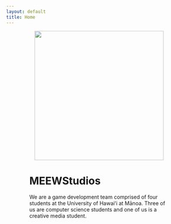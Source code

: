```yaml
---
layout: default
title: Home
---
```

<main style='display: flex; flex-direction: column; justify-content: center;'>
	<div style='width: 75%; margin: 0 auto;'>
		<img src='{{site.baseurl}}/assets/logo.png' style='display: block; width: 25em; margin: 0 auto; pointer-events: none;'>
		<h1>MEEWStudios</h1>
		<div class='container' style='padding: calc(var(--page-element-padding) * 2);'>
			<p>We are a game development team comprised of four students at the University of Hawaiʻi at Mānoa. Three of us are computer science students and one of us is a creative media student.</p>
		</div>
	</div>
</main>
